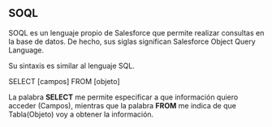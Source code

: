 ## SOQL

SOQL es un lenguaje propio de Salesforce que permite realizar consultas en la base de datos. De hecho, sus siglas significan Salesforce Object Query Language.

Su sintaxis es similar al lenguaje SQL.

SELECT [campos] FROM [objeto] 

La palabra **SELECT** me permite especificar a que información quiero acceder (Campos), mientras que la palabra **FROM** me indica de que Tabla(Objeto) voy a obtener la información. 

